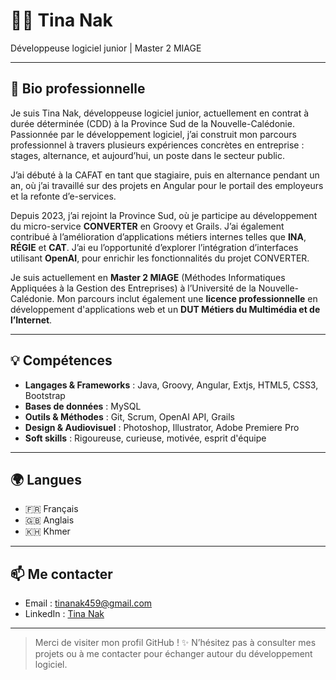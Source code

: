 # 👩‍💻 Tina Nak

Développeuse logiciel junior | Master 2 MIAGE

---

## 📝 Bio professionnelle

Je suis Tina Nak, développeuse logiciel junior, actuellement en contrat à durée déterminée (CDD) à la Province Sud de la Nouvelle-Calédonie. Passionnée par le développement logiciel, j’ai construit mon parcours professionnel à travers plusieurs expériences concrètes en entreprise : stages, alternance, et aujourd’hui, un poste dans le secteur public.

J’ai débuté à la CAFAT en tant que stagiaire, puis en alternance pendant un an, où j’ai travaillé sur des projets en Angular pour le portail des employeurs et la refonte d’e-services.

Depuis 2023, j’ai rejoint la Province Sud, où je participe au développement du micro-service **CONVERTER** en Groovy et Grails. J’ai également contribué à l’amélioration d’applications métiers internes telles que **INA**, **RÉGIE** et **CAT**. J’ai eu l’opportunité d’explorer l’intégration d’interfaces utilisant **OpenAI**, pour enrichir les fonctionnalités du projet CONVERTER.

Je suis actuellement en **Master 2 MIAGE** (Méthodes Informatiques Appliquées à la Gestion des Entreprises) à l’Université de la Nouvelle-Calédonie. Mon parcours inclut également une **licence professionnelle** en développement d'applications web et un **DUT Métiers du Multimédia et de l’Internet**.

---

## 💡 Compétences

- **Langages & Frameworks** : Java, Groovy, Angular, Extjs, HTML5, CSS3, Bootstrap
- **Bases de données** : MySQL
- **Outils & Méthodes** : Git, Scrum, OpenAI API, Grails
- **Design & Audiovisuel** : Photoshop, Illustrator, Adobe Premiere Pro
- **Soft skills** : Rigoureuse, curieuse, motivée, esprit d'équipe

---

## 🌍 Langues

- 🇫🇷 Français
- 🇬🇧 Anglais
- 🇰🇭 Khmer

---

## 📫 Me contacter

- Email : [tinanak459@gmail.com](mailto:tinanak459@gmail.com)
- LinkedIn : [Tina Nak](https://www.linkedin.com/in/tina-iris-nak-frkhnc/)

---

> Merci de visiter mon profil GitHub ! ✨ N’hésitez pas à consulter mes projets ou à me contacter pour échanger autour du développement logiciel.
